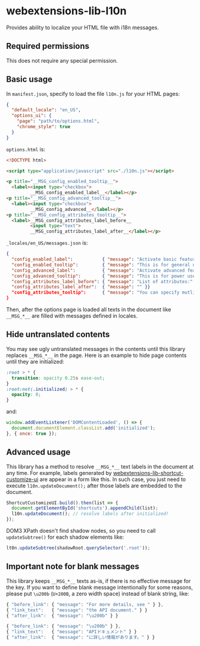 # webextensions-lib-l10n

Provides ability to localize your HTML file with i18n messages.

## Required permissions

This does not require any special permission.

## Basic usage

In `manifest.json`, specify to load the file `l10n.js` for your HTML pages:

```json
{
  "default_locale": "en_US",
  "options_ui": {
    "page": "path/to/options.html",
    "chrome_style": true
  }
}
```

`options.html` is:

```html
<!DOCTYPE html>

<script type="application/javascript" src="./l10n.js"></script>

<p title="__MSG_config_enabled_tooltip__">
  <label><input type="checkbox">
         __MSG_config_enabled_label__</label></p>
<p title="__MSG_config_advanced_tooltip__">
  <label><input type="checkbox">
         __MSG_config_advanced__</label></p>
<p title="__MSG_config_attributes_tooltip__">
  <label>__MSG_config_attributes_label_before__
         <input type="text">
         __MSG_config_attributes_label_after__</label></p>
```

`_locales/en_US/messages.json` is:

~~~json
{
  "config_enabled_label":           { "message": "Activate basic features" },
  "config_enabled_tooltip":         { "message": "This is for general users." },
  "config_advanced_label":          { "message": "Activate advanced features" },
  "config_advanced_tooltip":        { "message": "This is for power users." },
  "config_attributes_label_before": { "message": "List of attributes:" },
  "config_attributes_label_after":  { "message": "" }}
  "config_attributes_tooltip":      { "message": "You can specify mutlipe items delimited with \"|\"." }
}
~~~

Then, after the options page is loaded all texts in the document like `__MSG_*__` are filled with messages defined in locales.

## Hide untranslated contents

You may see ugly untranslated messages in the contents until this library replaces `__MSG_*__` in the page.
Here is an example to hide page contents until they are initialized:

```css
:root > * {
  transition: opacity 0.25s ease-out;
}
:root:not(.initialized) > * {
  opacity: 0;
}
```

and:

```javascript
window.addEventListener('DOMContentLoaded', () => {
  document.documentElement.classList.add('initialized');
}, { once: true });
```

## Advanced usage

This library has a method to resolve `__MSG_*__` text labels in the document at any time. For example, labels generated by [webextensions-lib-shortcut-customize-ui](https://github.com/piroor/webextensions-lib-shortcut-customize-ui) are appear in a form like this. In such case, you just need to execute `l10n.updateDocument();` after those labels are embedded to the document.

```javascript
ShortcutCustomizeUI.build().then(list => {
  document.getElementById('shortcuts').appendChild(list);
  l10n.updateDocument(); // resolve labels after initialized!
});
```

DOM3 XPath doesn't find shadow nodes, so you need to call `updateSubtree()` for each shadow elements like:

```javascript
lt0n.updateSubtree(shadowRoot.querySelector('.root'));
```

## Important note for blank messages

This library keeps `__MSG_*__` texts as-is, if there is no effective message for the key.
If you want to define blank message intentionally for some reasons, please put `\u200b` (`U+200B`, a zero width space) instead of blank string, like:

```javascript
{ "before_link": { "message": "For more details, see " } },
{ "link_text":   { "message": "the API document." } }
{ "after_link":  { "message": "\u200b" } }

{ "before_link": { "message": "\u200b" } },
{ "link_text":   { "message": "APIドキュメント" } }
{ "after_link":  { "message": "に詳しい情報があります。" } }
```
